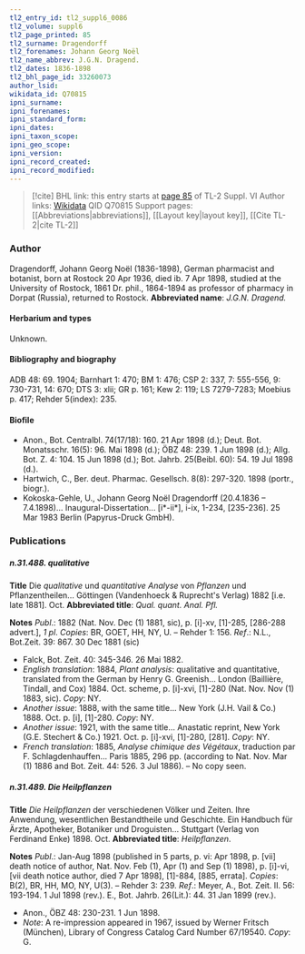 ```yaml
---
tl2_entry_id: tl2_suppl6_0086
tl2_volume: suppl6
tl2_page_printed: 85
tl2_surname: Dragendorff
tl2_forenames: Johann Georg Noël
tl2_name_abbrev: J.G.N. Dragend.
tl2_dates: 1836-1898
tl2_bhl_page_id: 33260073
author_lsid: 
wikidata_id: Q70815
ipni_surname: 
ipni_forenames: 
ipni_standard_form: 
ipni_dates: 
ipni_taxon_scope: 
ipni_geo_scope: 
ipni_version: 
ipni_record_created: 
ipni_record_modified:
---
```


> [!cite] BHL link: this entry starts at [page 85](https://www.biodiversitylibrary.org/page/33260073) of TL-2 Suppl. VI
> Author links: [Wikidata](https://www.wikidata.org/wiki/Q70815) QID Q70815
> Support pages: [[Abbreviations|abbreviations]], [[Layout key|layout key]], [[Cite TL-2|cite TL-2]]

### Author

Dragendorff, Johann Georg Noël (1836-1898), German pharmacist and botanist, born at Rostock 20 Apr 1936, died ib. 7 Apr 1898, studied at the University of Rostock, 1861 Dr. phil., 1864-1894 as professor of pharmacy in Dorpat (Russia), returned to Rostock. 
**Abbreviated name**: *J.G.N. Dragend.*

#### Herbarium and types

Unknown.

#### Bibliography and biography

ADB 48: 69. 1904; Barnhart 1: 470; BM 1: 476; CSP 2: 337, 7: 555-556, 9: 730-731, 14: 670; DTS 3: xlii; GR p. 161; Kew 2: 119; LS 7279-7283; Moebius p. 417; Rehder 5(index): 235.

#### Biofile

- Anon., Bot. Centralbl. 74(17/18): 160. 21 Apr 1898 (d.); Deut. Bot. Monatsschr. 16(5): 96. Mai 1898 (d.); ÖBZ 48: 239. 1 Jun 1898 (d.); Allg. Bot. Z. 4: 104. 15 Jun 1898 (d.); Bot. Jahrb. 25(Beibl. 60): 54. 19 Jul 1898 (d.).
- Hartwich, C., Ber. deut. Pharmac. Gesellsch. 8(8): 297-320. 1898 (portr., biogr.).
- Kokoska-Gehle, U., Johann Georg Noël Dragendorff (20.4.1836 – 7.4.1898)... Inaugural-Dissertation... \[i\*-ii\*\], i-ix, 1-234, \[235-236\]. 25 Mar 1983 Berlin (Papyrus-Druck GmbH).

### Publications

##### n.31.488. qualitative

**Title**
Die *qualitative* und *quantitative Analyse* von *Pflanzen* und Pflanzentheilen... Göttingen (Vandenhoeck & Ruprecht's Verlag) 1882 \[i.e. late 1881\]. Oct.
**Abbreviated title**: *Qual. quant. Anal. Pfl.*

**Notes**
*Publ*.: 1882 (Nat. Nov. Dec (1) 1881, sic), p. \[i\]-xv, \[1\]-285, \[286-288 advert.\], *1 pl*. *Copies*: BR, GOET, HH, NY, U. – Rehder 1: 156.
*Ref*.: N.L., Bot.Zeit. 39: 867. 30 Dec 1881 (sic)
- Falck, Bot. Zeit. 40: 345-346. 26 Mai 1882.
- *English translation*: 1884, *Plant analysis*: qualitative and quantitative, translated from the German by Henry G. Greenish... London (Baillière, Tindall, and Cox) 1884. Oct. scheme, p. \[i\]-xvi, \[1\]-280 (Nat. Nov. Nov (1) 1883, sic). *Copy*: NY.
- *Another issue*: 1888, with the same title... New York (J.H. Vail & Co.) 1888. Oct. p. \[i\], \[1\]-280. *Copy*: NY.
- *Another issue*: 1921, with the same title... Anastatic reprint, New York (G.E. Stechert & Co.) 1921. Oct. p. \[i\]-xvi, \[1\]-280, \[281\]. *Copy*: NY.
- *French translation*: 1885, *Analyse chimique des Végétaux*, traduction par F. Schlagdenhauffen... Paris 1885, 296 pp. (according to Nat. Nov. Mar (1) 1886 and Bot. Zeit. 44: 526. 3 Jul 1886). – No copy seen.

##### n.31.489. Die Heilpflanzen

**Title**
*Die Heilpflanzen* der verschiedenen Völker und Zeiten. Ihre Anwendung, wesentlichen Bestandtheile und Geschichte. Ein Handbuch für Ärzte, Apotheker, Botaniker und Droguisten... Stuttgart (Verlag von Ferdinand Enke) 1898. Oct.
**Abbreviated title**: *Heilpflanzen*.

**Notes**
*Publ*.: Jan-Aug 1898 (published in 5 parts, p. vi: Apr 1898, p. \[vii\] death notice of author, Nat. Nov. Feb (1), Apr (1) and Sep (1) 1898), p. \[i\]-vi, \[vii death notice author, died 7 Apr 1898\], \[1\]-884, \[885, errata\]. *Copies*: B(2), BR, HH, MO, NY, U(3). – Rehder 3: 239.
*Ref*.: Meyer, A., Bot. Zeit. II. 56: 193-194. 1 Jul 1898 (rev.). E., Bot. Jahrb. 26(Lit.): 44. 31 Jan 1899 (rev.).
- Anon., ÖBZ 48: 230-231. 1 Jun 1898.
- *Note*: A re-impression appeared in 1967, issued by Werner Fritsch (München), Library of Congress Catalog Card Number 67/19540. *Copy*: G.

